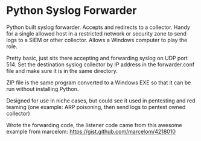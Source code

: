 # Python Syslog Forwarder

Python built syslog forwarder.  Accepts and redirects to a collector.  Handy for a single allowed host in a restricted network or security zone to send logs to a SIEM or other collector.  Allows a Windows computer to play the role.

Pretty basic, just sits there accepting and forwarding syslog on UDP port 514.  Set the destination syslog collector by IP address in the forwarder.conf file and make sure it is in the same directory.

ZIP file is the same program converted to a Windows EXE so that it can be run without installing Python.

Designed for use in niche cases, but could see it used in pentesting and red teaming (one example:  ARP poisoning, then send logs to pentest owned collector)


Wrote the forwarding code, the listener code came from this awesome example from marcelom:  https://gist.github.com/marcelom/4218010
